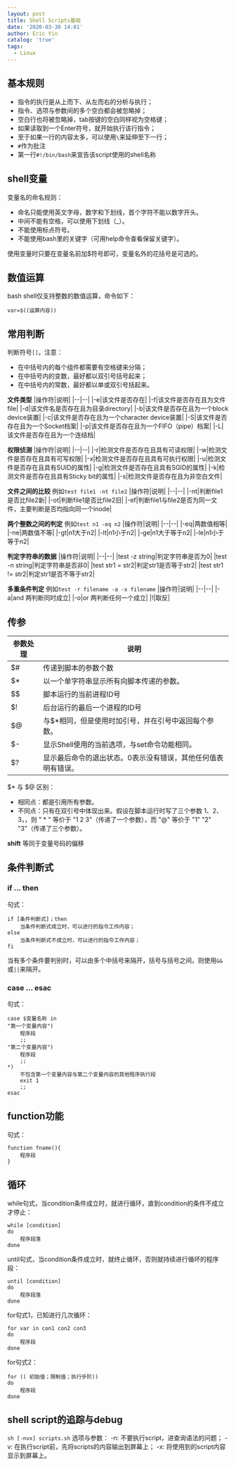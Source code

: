 ```yaml
---
layout: post
title: Shell Scripts基础
date: '2020-03-30 14:01'
author: Eric Yin
catalog: 'true'
tags:
  - Linux
---
```


## 基本规则
- 指令的执行是从上而下、从左而右的分析与执行；
- 指令、选项与参数间的多个空白都会被忽略掉；
- 空白行也将被忽略掉，tab按键的空白同样视为空格键；
- 如果读取到一个Enter符号，就开始执行该行指令；
- 至于如果一行的内容太多，可以使用`\`来延伸至下一行；
- `#`作为批注
- 第一行`#!/bin/bash`来宣告该script使用的shell名称

## shell变量
变量名的命名规则：
- 命名只能使用英文字母，数字和下划线，首个字符不能以数字开头。
- 中间不能有空格，可以使用下划线（_）。
- 不能使用标点符号。
- 不能使用bash里的关键字（可用help命令查看保留关键字）。

使用变量时只要在变量名前加$符号即可，变量名外的花括号是可选的。

## 数值运算
bash shell仅支持整数的数值运算，命令如下：
```shell
var=$((运算内容))
```

## 常用判断
判断符号`[]`，注意：
- 在中括号内的每个组件都需要有空格键来分隔；
- 在中括号内的变数，最好都以双引号括号起来；
- 在中括号内的常数，最好都以单或双引号括起来。

**文件类型**
|操作符|说明|
|--|--|
|-e|该文件是否存在|
|-f|该文件是否存在且为文件file|
|-d|该文件名是否存在且为目录directory|
|-b|该文件是否存在且为一个block device装置|
|-c|该文件是否存在且为一个character device装置|
|-S|该文件是否存在且为一个Socket档案|
|-p|该文件是否存在且为一个FIFO（pipe）档案|
|-L|该文件是否存在且为一个连结档|

**权限侦测**
|操作符|说明|
|--|--|
|-r|检测文件是否存在且具有可读权限|
|-w|检测文件是否存在且具有可写权限|
|-x|检测文件是否存在且具有可执行权限|
|-u|检测文件是否存在且具有SUID的属性|
|-g|检测文件是否存在且具有SGID的属性|
|-k|检测文件是否存在且具有Sticky bit的属性|
|-s|检测文件是否存在且为非空白文件|

**文件之间的比较**
例如`test file1 -nt file2`
|操作符|说明|
|--|--|
|-nt|判断file1是否比file2新|
|-ot|判断file1是否比file2旧|
|-ef|判断file1与file2是否为同一文件，主要判断是否均指向同一个inode|

**两个整数之间的判定**
例如`test n1 -eq n2`
|操作符|说明|
|--|--|
|-eq|两数值相等|
|-ne|两数值不等|
|-gt|n1大于n2|
|-lt|n1小于n2|
|-ge|n1大于等于n2|
|-le|n1小于等于n2|

**判定字符串的数据**
|操作符|说明|
|--|--|
|test -z string|判定字符串是否为0|
|test -n string|判定字符串是否非0|
|test str1 = str2|判定str1是否等于str2|
|test str1 != str2|判定str1是否不等于str2|

**多重条件判定**
例如`test -r filename -a -x filename`
|操作符|说明|
|--|--|
|-a|and 两判断同时成立|
|-o|or 两判断任何一个成立|
|!|取反|

## 传参
|参数处理|说明|
|--|--|
|$#|传递到脚本的参数个数|
|$* |以一个单字符串显示所有向脚本传递的参数。|
|$$|脚本运行的当前进程ID号|
|$!|后台运行的最后一个进程的ID号|
|$@|	与$*相同，但是使用时加引号，并在引号中返回每个参数。|
|$-|显示Shell使用的当前选项，与set命令功能相同。|
|$?|	显示最后命令的退出状态。0表示没有错误，其他任何值表明有错误。|

\$* 与 $@ 区别：

- 相同点：都是引用所有参数。
- 不同点：只有在双引号中体现出来。假设在脚本运行时写了三个参数 1、2、3，，则 " * " 等价于 "1 2 3"（传递了一个参数），而 "@" 等价于 "1" "2" "3"（传递了三个参数）。

**shift** 等同于变量号码的偏移

## 条件判断式
### if ... then
句式：
```shell
if [条件判断式]；then
    当条件判断式成立时，可以进行的指令工作内容；
else
    当条件判断式不成立时，可以进行的指令工作内容；
fi
```

当有多个条件要判别时，可以由多个中括号来隔开，括号与括号之间，则使用`&&`或`||`来隔开。

### case ... esac
句式：
```shell
case $变量名称 in
"第一个变量内容")
    程序段
    ;;
"第二个变量内容")
    程序段
    ;;
*)
    不包含第一个变量内容与第二个变量内容的其他程序执行段
    exit 1
    ;;
esac
```

## function功能
句式：
```shell
function fname(){
    程序段
}
```

## 循环
while句式，当condition条件成立时，就进行循环，直到condition的条件不成立才停止：
```shell
while [condition]
do
    程序段落
done
```

until句式，当condition条件成立时，就终止循环，否则就持续进行循坏的程序段：
```shell
until [condition]
do
    程序段落
done
```

for句式1，已知进行几次循环：
```shell
for var in con1 con2 con3
do
    程序段
done
```

for句式2：
```shell
for (( 初始值；限制值；执行步阶))
do
    程序段
done
```

## shell script的追踪与debug
`sh [-nvx] scripts.sh`
选项与参数：
-n: 不要执行script，进查询语法的问题；
-v: 在执行script前，先将scripts的内容输出到屏幕上；
-x: 将使用到的script内容显示到屏幕上。

